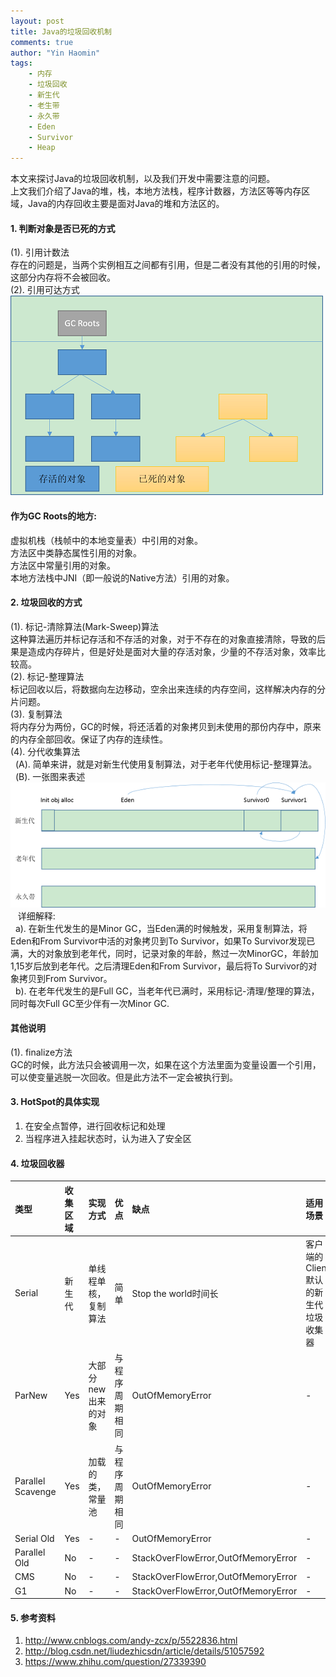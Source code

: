 ```yaml
---
layout: post
title: Java的垃圾回收机制
comments: true
author: "Yin Haomin"
tags:
    - 内存
    - 垃圾回收
    - 新生代
    - 老生带
    - 永久带
    - Eden
    - Survivor
    - Heap
---
```


本文来探讨Java的垃圾回收机制，以及我们开发中需要注意的问题。<br>
上文我们介绍了Java的堆，栈，本地方法栈，程序计数器，方法区等等内存区域，Java的内存回收主要是面对Java的堆和方法区的。<br>

#### 1. 判断对象是否已死的方式
(1). 引用计数法<br>
存在的问题是，当两个实例相互之间都有引用，但是二者没有其他的引用的时候，这部分内存将不会被回收。<br>
(2). 引用可达方式<br>
![gras](/images/stackheap/Object可达性判断.png)<br>

#### 作为GC Roots的地方:<br>
虚拟机栈（栈帧中的本地变量表）中引用的对象。<br>
方法区中类静态属性引用的对象。<br>
方法区中常量引用的对象。<br>
本地方法栈中JNI（即一般说的Native方法）引用的对象。<br>

#### 2. 垃圾回收的方式
(1). 标记-清除算法(Mark-Sweep)算法<br>
这种算法遍历并标记存活和不存活的对象，对于不存在的对象直接清除，导致的后果是造成内存碎片，但是好处是面对大量的存活对象，少量的不存活对象，效率比较高。<br>
(2). 标记-整理算法<br>
标记回收以后，将数据向左边移动，空余出来连续的内存空间，这样解决内存的分片问题。<br>
(3). 复制算法<br>
将内存分为两份，GC的时候，将还活着的对象拷贝到未使用的那份内存中，原来的内存全部回收。保证了内存的连续性。<br>
(4). 分代收集算法<br>
    (A). 简单来讲，就是对新生代使用复制算法，对于老年代使用标记-整理算法。 <br>
    (B). 一张图来表述<br>
    ![gras](/images/stackheap/内存带回收算法.png)<br>
    详细解释:<br>
    a). 在新生代发生的是Minor GC，当Eden满的时候触发，采用复制算法，将Eden和From Survivor中活的对象拷贝到To Survivor，如果To Survivor发现已满，大的对象放到老年代，同时，记录对象的年龄，熬过一次MinorGC，年龄加1,15岁后放到老年代。之后清理Eden和From Survivor，最后将To Survivor的对象拷贝到From Survivor。<br>
    b). 在老年代发生的是Full GC，当老年代已满时，采用标记-清理/整理的算法，同时每次Full GC至少伴有一次Minor GC.
#### 其他说明
(1). finalize方法<br>
GC的时候，此方法只会被调用一次，如果在这个方法里面为变量设置一个引用，可以使变量逃脱一次回收。但是此方法不一定会被执行到。<br>

#### 3. HotSpot的具体实现
1. 在安全点暂停，进行回收标记和处理<br>
2. 当程序进入挂起状态时，认为进入了安全区<br>

#### 4. 垃圾回收器

|类型|收集区域|实现方式|优点|缺点|适用场景|
|:-------|:-------|:-------|:-------|:-------|:-------|
|Serial|新生代|单线程单核，复制算法|简单|Stop the world时间长|客户端的Client默认的新生代垃圾收集器|
|ParNew|Yes|大部分new出来的对象|与程序周期相同|OutOfMemoryError|-|
|Parallel Scavenge|Yes|加载的类，常量池|与程序周期相同|OutOfMemoryError|-|
|Serial Old|Yes|-|-|OutOfMemoryError|-|
|Parallel Old|No|-|-|StackOverFlowError,OutOfMemoryError|-|
|CMS|No|-|-|StackOverFlowError,OutOfMemoryError|-|
|G1|No|-|-|StackOverFlowError,OutOfMemoryError|-|


#### 5. 参考资料
1. http://www.cnblogs.com/andy-zcx/p/5522836.html <br>
2. http://blog.csdn.net/liudezhicsdn/article/details/51057592 <br>
3. https://www.zhihu.com/question/27339390 <br>
